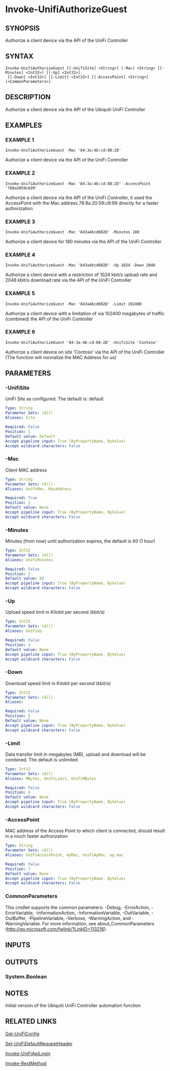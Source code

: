 ﻿---
external help file: UniFiTooling-help.xml
HelpVersion: 1.1.0
Locale: en-US
Module Guid: 7fff91a0-02eb-4df2-84d5-c7d3cd7f7a5d
Module Name: UniFiTooling
online version: https://github.com/Enatec/UniFiTooling/raw/master/docs/Invoke-UnifiAuthorizeGuest.md
schema: 2.0.0
---

# Invoke-UnifiAuthorizeGuest

## SYNOPSIS
Authorize a client device via the API of the UniFi Controller

## SYNTAX

```
Invoke-UnifiAuthorizeGuest [[-UnifiSite] <String>] [-Mac] <String> [[-Minutes] <Int32>] [[-Up] <Int32>]
 [[-Down] <Int32>] [[-Limit] <Int32>] [[-AccessPoint] <String>] [<CommonParameters>]
```

## DESCRIPTION
Authorize a client device via the API of the Ubiquiti UniFi Controller

## EXAMPLES

### EXAMPLE 1
```
Invoke-UnifiAuthorizeGuest -Mac '84:3a:4b:cd:88:2D'
```

Authorize a client device via the API of the UniFi Controller

### EXAMPLE 2
```
Invoke-UnifiAuthorizeGuest -Mac '84:3a:4b:cd:88:2D' -AccessPoint '788a2059c699'
```

Authorize a client device via the API of the UniFi Controller, it used the AccessPoint with the Mac address 78:8a:20:59:c6:99 directly for a faster authorization

### EXAMPLE 3
```
Invoke-UnifiAuthorizeGuest -Mac '843a4bcd882D' -Minutes 180
```

Authorize a client device for 180 minutes via the API of the UniFi Controller

### EXAMPLE 4
```
Invoke-UnifiAuthorizeGuest -Mac '843a4bcd882D' -Up 1024 -Down 2048
```

Authorize a client device with a restriction of 1024 kbit/s upload rate and 2048 kbit/s download rate via the API of the UniFi Controller

### EXAMPLE 5
```
Invoke-UnifiAuthorizeGuest -Mac '843a4bcd882D' -Limit 102400
```

Authorize a client device with a limitation of  via 102400 megabytes of traffic (combined) the API of the UniFi Controller

### EXAMPLE 6
```
Invoke-UnifiAuthorizeGuest '84-3a-4b-cd-88-2D' -UnifiSite 'Contoso'
```

Authorize a client device on site 'Contoso' via the API of the UniFi Controller (The function will normalize the MAC Address for us)

## PARAMETERS

### -UnifiSite
UniFi Site as configured.
The default is: default

```yaml
Type: String
Parameter Sets: (All)
Aliases: Site

Required: False
Position: 1
Default value: Default
Accept pipeline input: True (ByPropertyName, ByValue)
Accept wildcard characters: False
```

### -Mac
Client MAC address

```yaml
Type: String
Parameter Sets: (All)
Aliases: UniFiMac, MacAddress

Required: True
Position: 2
Default value: None
Accept pipeline input: True (ByPropertyName, ByValue)
Accept wildcard characters: False
```

### -Minutes
Minutes (from now) until authorization expires, the default is 60 (1 hour)

```yaml
Type: Int32
Parameter Sets: (All)
Aliases: UniFiMinutes

Required: False
Position: 3
Default value: 60
Accept pipeline input: True (ByPropertyName, ByValue)
Accept wildcard characters: False
```

### -Up
Upload speed limit in Kilobit per second (kbit/s)

```yaml
Type: Int32
Parameter Sets: (All)
Aliases: UniFiUp

Required: False
Position: 4
Default value: None
Accept pipeline input: True (ByPropertyName, ByValue)
Accept wildcard characters: False
```

### -Down
Download speed limit in Kilobit per second (kbit/s)

```yaml
Type: Int32
Parameter Sets: (All)
Aliases:

Required: False
Position: 5
Default value: None
Accept pipeline input: True (ByPropertyName, ByValue)
Accept wildcard characters: False
```

### -Limit
Data transfer limit in megabytes (MB), upload and download will be combined.
The default is unlimited

```yaml
Type: Int32
Parameter Sets: (All)
Aliases: MBytes, UniFiLimit, UniFiMBytes

Required: False
Position: 6
Default value: None
Accept pipeline input: True (ByPropertyName, ByValue)
Accept wildcard characters: False
```

### -AccessPoint
MAC address of the Access Point to which client is connected, should result in a much faster authorization

```yaml
Type: String
Parameter Sets: (All)
Aliases: UniFiAccessPoint, ApMac, UniFiApMac, ap_mac

Required: False
Position: 7
Default value: None
Accept pipeline input: True (ByPropertyName, ByValue)
Accept wildcard characters: False
```

### CommonParameters
This cmdlet supports the common parameters: -Debug, -ErrorAction, -ErrorVariable, -InformationAction, -InformationVariable, -OutVariable, -OutBuffer, -PipelineVariable, -Verbose, -WarningAction, and -WarningVariable.
For more information, see about_CommonParameters (http://go.microsoft.com/fwlink/?LinkID=113216).

## INPUTS

## OUTPUTS

### System.Boolean
## NOTES
Initial version of the Ubiquiti UniFi Controller automation function

## RELATED LINKS

[Get-UniFiConfig]()

[Set-UniFiDefaultRequestHeader]()

[Invoke-UniFiApiLogin]()

[Invoke-RestMethod]()

